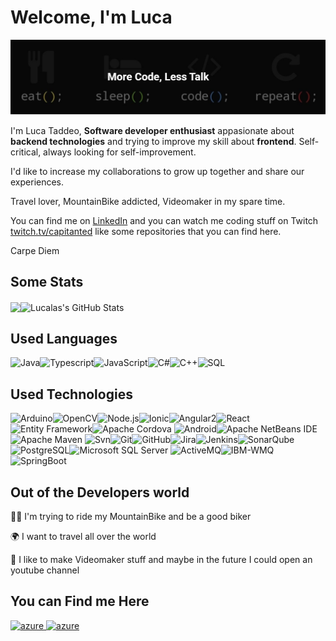 # Welcome, I'm Luca
<img src="https://raw.githubusercontent.com/lucalas/lucalas/master/Banner.png" alt="Luca Taddeo - Fullstack developer and content creator"/>

I'm Luca Taddeo, **Software developer enthusiast** appasionate about **backend technologies** and trying to improve my skill about **frontend**. Self-critical, always looking for self-improvement.  

I'd like to increase my collaborations to grow up together and share our experiences.  

Travel lover, MountainBike addicted, Videomaker in my spare time.

You can find me on [LinkedIn](https://www.linkedin.com/in/luca-taddeo/)  and you can watch me coding stuff on Twitch [twitch.tv/capitanted](https://www.twitch.tv/capitanted)  like some repositories that you can find here.

Carpe Diem

## Some Stats
<img align="center" src="https://github-readme-stats.vercel.app/api/top-langs/?username=lucalas&hide=html&title_color=ffffff&text_color=c9cacc&icon_color=2bbc8a&bg_color=1d1f21" /><img align="center" src="https://github-readme-stats.vercel.app/api?username=lucalas&show_icons=true&line_height=33&count_private=true&title_color=ffffff&text_color=c9cacc&icon_color=2bbc8a&bg_color=1d1f21" alt="Lucalas's GitHub Stats" />
</a>

## Used Languages
![Java](https://img.shields.io/badge/-Java-333333?style=flat&logo=java)![Typescript](https://img.shields.io/badge/-TypesScript-333333?style=flat&logo=typescript)![JavaScript](https://img.shields.io/badge/-JavaScript-333333?style=flat&logo=javascript)![C#](https://img.shields.io/badge/-CSharp-333333?style=flat&logo=C%20sharp)![C++](https://img.shields.io/badge/-C++-333333?style=flat&logo=c%2B%2B)![SQL](https://img.shields.io/badge/-SQL-333333?style=flat&logo=postgresql)

## Used Technologies
![Arduino](https://img.shields.io/badge/-Arduino-333333?style=flat&logo=Arduino)![OpenCV](https://img.shields.io/badge/-OpenCV-333333?style=flat&logo=OpenCV)![Node.js](https://img.shields.io/badge/-Node.js-333333?style=flat&logo=Node.js)![Ionic](https://img.shields.io/badge/-Ionic-333333?style=flat&logo=ionic)![Angular2](https://img.shields.io/badge/-Angular2-333333?style=flat&logo=Angular)![React](https://img.shields.io/badge/-React-333333?style=flat&logo=React)![Entity Framework](https://img.shields.io/badge/-Entity%20Framework-333333?style=flat&logo=.net)![Apache Cordova](https://img.shields.io/badge/-Apache%20Cordova-333333?style=flat&logo=Apache%20cordova)
![Android](http://img.shields.io/badge/-Android-333333?style=flat&logo=android)![Apache NetBeans IDE](http://img.shields.io/badge/-Apache%20NetBeans%20IDE-333333?style=flat&logo=Apache%20NetBeans%20IDE&logoColor=0052CC)![Apache Maven](http://img.shields.io/badge/-Apache%20Maven-333333?style=flat&logo=Apache%20Maven&logoColor=C71A36)
![Svn](https://img.shields.io/badge/-Svn-333333?style=flat&logo=subversion)![Git](https://img.shields.io/badge/-Git-333333?style=flat&logo=git&logoColor=F05032)![GitHub](https://img.shields.io/badge/-GitHub-333333?style=flat&logo=github&logoColor=FFFFFF)![Jira](https://img.shields.io/badge/-Jira-333333?style=flat&logo=jira-software&logoColor=white&logoColor=0052CC)![Jenkins](https://img.shields.io/badge/-jenkins-333333?style=flat&logo=jenkins)![SonarQube](https://img.shields.io/badge/-SonarQube-333333?style=flat&logo=SonarQube)
![PostgreSQL](https://img.shields.io/badge/-PostgreSQL-333333?style=flat&logo=PostgreSQL)![Microsoft SQL Server](https://img.shields.io/badge/-Microsoft%20SQL%20Server-333333?style=flat&logo=Microsoft%20SQL%20Server)
![ActiveMQ](https://img.shields.io/badge/-ActiveMQ-333333?style=flat&logo=ActiveMQ)![IBM-WMQ](https://img.shields.io/badge/-IBM%20WMQ-333333?style=flat&logo=IBM&logoColor=054ADA)![SpringBoot](https://img.shields.io/badge/-SpringBoot-333333?style=flat&logo=Spring)




## Out of the Developers world
🚵‍♂️ I'm trying to ride my MountainBike and be a good biker 

🌍 I want to travel all over the world 

🎥 I like to make Videomaker stuff and maybe in the future I could open an youtube channel


## You can Find me Here

<a href="https://www.linkedin.com/in/luca-taddeo/" target="_blank"> <img src="https://cdn.icon-icons.com/icons2/1099/PNG/512/1485482199-linkedin_78667.png" alt="azure" width="40" height="40"/> </a><a href="https://www.twitch.tv/capitanted" target="_blank"> <img src="https://scottsurette.com/images/twitch.png" alt="azure" width="40" height="40"/> </a>
